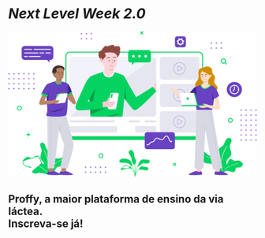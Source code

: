 # *Next Level Week 2.0*
<p align="center">
    <img src=".github/landing.svg" />
</p>
<h2>
    Proffy, a maior plataforma de ensino da via láctea. 
    <br>
    Inscreva-se já!
</h2>
